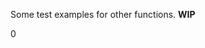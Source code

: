 <div id="_extra-example">

</div>

<span id="_extra-example" label="_extra-example"></span>Some test
examples for other functions. **WIP**

<div class="DoxyCodeInclude">

0

</div>
